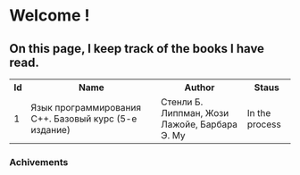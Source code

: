 <h1> Welcome !</h1>

<h2>On this page, I keep track of the books I have read.</h2>

<table>
  <tr>
    <th>Id</th>
    <th>Name</th>
    <th>Author</th>
    <th>Staus</th>
  </tr>
  <tr>
    <td>1</td>
    <td>Язык программирования C++. Базовый курс (5-е издание)</td>
    <td>Стенли Б. Липпман, Жози Лажойе, Барбара Э. Му</td>
    <td>In the process</td>
  </tr>
  </table>
<h3> Achivements</h3> 

  
  
